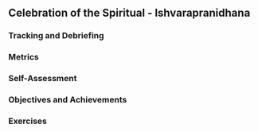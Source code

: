 <!---------------------------------------------------------------------------->
## Celebration of the Spiritual - Ishvarapranidhana

### Tracking and Debriefing

### Metrics

### Self-Assessment

### Objectives and Achievements

### Exercises

